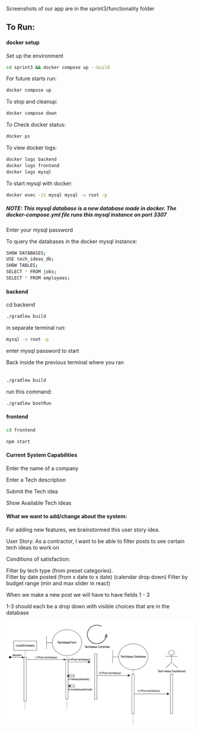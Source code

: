 Screenshots of our app are in the sprint3/functionality folder

## To Run:

#### docker setup

Set up the environment

```bash
cd sprint3 && docker compose up --build
```

For future starts run:

```bash
docker compose up
```

To stop and cleanup:

```bash
docker compose down
```

To Check docker status:

```bash
docker ps
```

To view docker logs:

```bash
docker logs backend
docker logs frontend
docker logs mysql
```

To start mysql with docker:

```bash
docker exec -it mysql mysql -u root -p
```

##### NOTE: This mysql database is a new database made in docker. The docker-compose.yml file runs this mysql instance on port 3307

Enter your mysql password

To query the databases in the docker mysql instance:

```bash
SHOW DATABASES;
USE tech_ideas_db;
SHOW TABLES;
SELECT * FROM jobs;
SELECT * FROM employees;
```

#### backend

cd backend

```bash
./gradlew build
```

in separate terminal run:

```bash
mysql -u root -p
```

enter mysql password to start

Back inside the previous terminal where you ran

```bash

./gradlew build
```

run this command:

```bash
./gradlew bootRun
```

#### frontend

```bash
cd frontend
```

```bash
npm start
```

#### Current System Capabilities

Enter the name of a company

Enter a Tech description

Submit the Tech idea

Show Available Tech ideas

#### What we want to add/change about the system:

For adding new features, we brainstormed this user story idea.

User Story: As a contractor, I want to be able to filter posts to see certain tech ideas to work on

Conditions of satisfaction:

Filter by tech type (from preset categories).  
Filter by date posted (from x date to x date) (calendar drop down)
Filter by budget range (min and max slider in react)

When we make a new post we will have to have fields 1 - 3

1-3 should each be a drop down with visible choices that are in the database

![post-tech-ideas](./docs/post-tech-ideas.png)

